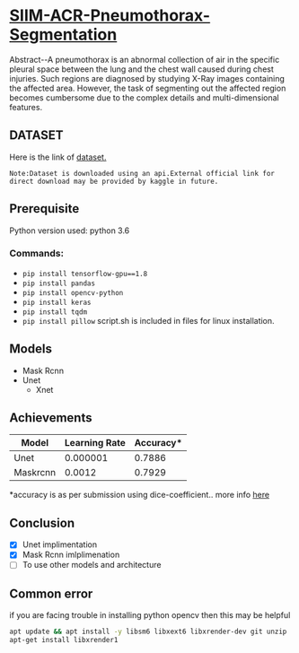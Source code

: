# [SIIM-ACR-Pneumothorax-Segmentation](https://www.kaggle.com/c/siim-acr-pneumothorax-segmentation)
  Abstract--A pneumothorax is an abnormal
  collection of air in the specific pleural space
  between the lung and the chest wall caused
  during chest injuries. Such regions are
  diagnosed by studying X-Ray images containing
  the affected area. However, the task of
  segmenting out the affected region becomes
  cumbersome due to the complex details and
  multi-dimensional features.
## DATASET
Here is the link of [dataset.](https://www.kaggle.com/c/siim-acr-pneumothorax-segmentation/data)
```
Note:Dataset is downloaded using an api.External official link for direct download may be provided by kaggle in future. 
```
## Prerequisite
Python version used:  python 3.6
### Commands:
* ```pip install tensorflow-gpu==1.8```
* ```pip install pandas```
* ```pip install opencv-python```
* ```pip install keras```
* ```pip install tqdm```
* ```pip install pillow```
script.sh is included in files for linux installation.

## Models
* Mask Rcnn
* Unet
  * Xnet 

## Achievements
| Model | Learning Rate | Accuracy* |
| ----- | -------- | ------- |
| Unet  | 0.000001 | 0.7886  |
| Maskrcnn| 0.0012 | 0.7929  |

 *accuracy is as per submission using dice-coefficient.. more info [here](https://www.kaggle.com/c/siim-acr-pneumothorax-segmentation/overview/evaluation)

## Conclusion
- [x] Unet implimentation
- [x] Mask Rcnn imlplimenation
- [ ] To use other models and architecture
## Common error
if you are facing trouble in installing python opencv then this may be helpful
```bash
apt update && apt install -y libsm6 libxext6 libxrender-dev git unzip 
apt-get install libxrender1
```
